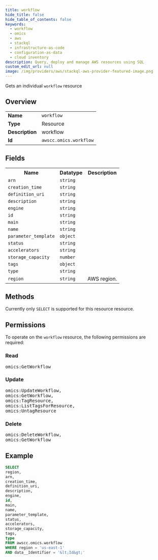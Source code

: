 ```yaml
---
title: workflow
hide_title: false
hide_table_of_contents: false
keywords:
  - workflow
  - omics
  - aws
  - stackql
  - infrastructure-as-code
  - configuration-as-data
  - cloud inventory
description: Query, deploy and manage AWS resources using SQL
custom_edit_url: null
image: /img/providers/aws/stackql-aws-provider-featured-image.png
---
```

Gets an individual <code>workflow</code> resource

## Overview
<table><tbody>
<tr><td><b>Name</b></td><td><code>workflow</code></td></tr>
<tr><td><b>Type</b></td><td>Resource</td></tr>
<tr><td><b>Description</b></td><td>workflow</td></tr>
<tr><td><b>Id</b></td><td><code>awscc.omics.workflow</code></td></tr>
</tbody></table>

## Fields
<table><tbody>
<tr><th>Name</th><th>Datatype</th><th>Description</th></tr>
<tr><td><code>arn</code></td><td><code>string</code></td><td></td></tr>
<tr><td><code>creation_time</code></td><td><code>string</code></td><td></td></tr>
<tr><td><code>definition_uri</code></td><td><code>string</code></td><td></td></tr>
<tr><td><code>description</code></td><td><code>string</code></td><td></td></tr>
<tr><td><code>engine</code></td><td><code>string</code></td><td></td></tr>
<tr><td><code>id</code></td><td><code>string</code></td><td></td></tr>
<tr><td><code>main</code></td><td><code>string</code></td><td></td></tr>
<tr><td><code>name</code></td><td><code>string</code></td><td></td></tr>
<tr><td><code>parameter_template</code></td><td><code>object</code></td><td></td></tr>
<tr><td><code>status</code></td><td><code>string</code></td><td></td></tr>
<tr><td><code>accelerators</code></td><td><code>string</code></td><td></td></tr>
<tr><td><code>storage_capacity</code></td><td><code>number</code></td><td></td></tr>
<tr><td><code>tags</code></td><td><code>object</code></td><td></td></tr>
<tr><td><code>type</code></td><td><code>string</code></td><td></td></tr>
<tr><td><code>region</code></td><td><code>string</code></td><td>AWS region.</td></tr>

</tbody></table>

## Methods
Currently only <code>SELECT</code> is supported for this resource resource.

## Permissions

To operate on the <code>workflow</code> resource, the following permissions are required:

### Read
<pre>
omics:GetWorkflow</pre>

### Update
<pre>
omics:UpdateWorkflow,
omics:GetWorkflow,
omics:TagResource,
omics:ListTagsForResource,
omics:UntagResource</pre>

### Delete
<pre>
omics:DeleteWorkflow,
omics:GetWorkflow</pre>


## Example
```sql
SELECT
region,
arn,
creation_time,
definition_uri,
description,
engine,
id,
main,
name,
parameter_template,
status,
accelerators,
storage_capacity,
tags,
type
FROM awscc.omics.workflow
WHERE region = 'us-east-1'
AND data__Identifier = '&lt;Id&gt;'
```
